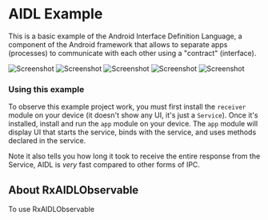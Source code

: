 # AIDL Example

This is a basic example of the Android Interface Definition Language, a component of the Android framework
that allows to separate apps (processes) to communicate with each other using a "contract" (interface).

![Screenshot](https://github.com/xiaogegexiao/AIDL_Example/blob/master/screenshots/screenshot_client1.png)
![Screenshot](https://github.com/xiaogegexiao/AIDL_Example/blob/master/screenshots/screenshot_client2.png)
![Screenshot](https://github.com/xiaogegexiao/AIDL_Example/blob/master/screenshots/screenshot_client3.png)
![Screenshot](https://github.com/xiaogegexiao/AIDL_Example/blob/master/screenshots/screenshot_client4.png)
![Screenshot](https://github.com/xiaogegexiao/AIDL_Example/blob/master/screenshots/screenshot_receiver.png)

### Using this example

To observe this example project work, you must first install the `receiver` module on your device
(it doesn't show any UI, it's just a `Service`). Once it's installed, install and run the `app` module
on your device. The `app` module will display UI that starts the service, binds with the service,
and uses methods declared in the service.

Note it also tells you how long it took to receive the entire response from the Service, AIDL is *very* fast
compared to other forms of IPC.

## About RxAIDLObservable

To use RxAIDLObservable
